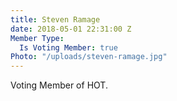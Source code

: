 ```yaml
---
title: Steven Ramage
date: 2018-05-01 22:31:00 Z
Member Type:
  Is Voting Member: true
Photo: "/uploads/steven-ramage.jpg"
---
```


Voting Member of HOT.